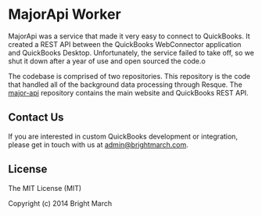 # MajorApi Worker
MajorApi was a service that made it very easy to connect to QuickBooks. It created a REST API between the QuickBooks WebConnector application and QuickBooks Desktop. Unfortunately, the service failed to take off, so we shut it down after a year of use and open sourced the code.o

The codebase is comprised of two repositories. This repository is the code that handled all of the background data processing through Resque. The [major-api][major-api] repository contains the main website and QuickBooks REST API.

## Contact Us
If you are interested in custom QuickBooks development or integration, please get in touch with us at <admin@brightmarch.com>.

## License
The MIT License (MIT)

Copyright (c) 2014 Bright March

[major-api]: https://github.com/brightmarch/major-api
